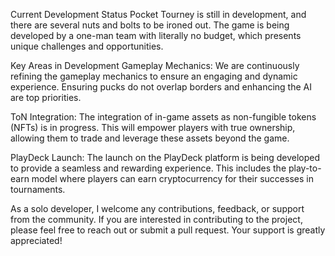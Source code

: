 Current Development Status
Pocket Tourney is still in development, and there are several nuts and bolts to be ironed out. The game is being developed by a one-man team with literally no budget, which presents unique challenges and opportunities.

Key Areas in Development
Gameplay Mechanics: We are continuously refining the gameplay mechanics to ensure an engaging and dynamic experience. Ensuring pucks do not overlap borders and enhancing the AI are top priorities.

ToN Integration: The integration of in-game assets as non-fungible tokens (NFTs) is in progress. This will empower players with true ownership, allowing them to trade and leverage these assets beyond the game.

PlayDeck Launch: The launch on the PlayDeck platform is being developed to provide a seamless and rewarding experience. This includes the play-to-earn model where players can earn cryptocurrency for their successes in tournaments.


As a solo developer, I welcome any contributions, feedback, or support from the community. If you are interested in contributing to the project, please feel free to reach out or submit a pull request. Your support is greatly appreciated!
